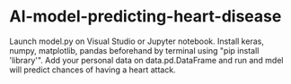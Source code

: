# AI-model-predicting-heart-disease
Launch model.py on Visual Studio or Jupyter notebook.
Install keras, numpy, matplotlib, pandas beforehand by terminal using "pip install 'library'".
Add your personal data on data.pd.DataFrame and run and mdel will predict chances of having a heart attack.
